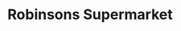 ---
title: "Robinsons Supermarket"
url: /dumaguete/robinsons-supermarket-governor-perdices-street/
shop: Supermarkt
---